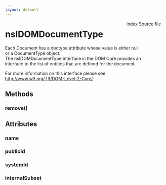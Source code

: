 ```yaml
---
layout: default
---
```

<div class='links' style='float:right'><a href="../index.html">Index</a>
<a href="http://dxr.mozilla.org/mozilla-central/source/dom/interfaces/core/nsIDOMDocumentType.idl">Source file</a>
</div>

# nsIDOMDocumentType #
  
Each Document has a doctype attribute whose value is either null   
or a DocumentType object.   
The nsIDOMDocumentType interface in the DOM Core provides an   
interface to the list of entities that are defined for the document.  
  
For more information on this interface please see   
http://www.w3.org/TR/DOM-Level-2-Core/  
  

## Methods ##

### remove() ###

## Attributes ##

### name ###

### publicId ###

### systemId ###

### internalSubset ###
